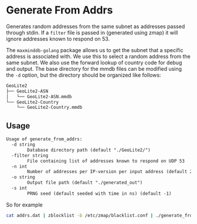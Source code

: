 
# Generate From Addrs

Generates random addresses from the same subnet as addresses passed through
stdin. If a `filter` file is passed in (generated using zmap) it will
ignore addresses known to respond on 53.

The `maxminddb-golang` package allows us to get the subnet that a specific
address is associated with. We use this to select a random address from the same
subnet. We also use the forward lookup of country code for debug and output.
The base directory for the mmdb files can be modified using the `-d` option,
but the directory should be organized like follows:

```txt
GeoLite2
├── GeoLite2-ASN
│   └── GeoLite2-ASN.mmdb
└── GeoLite2-Country
    └── GeoLite2-Country.mmdb
```

## Usage

```txt
Usage of generate_from_addrs:
  -d string
        Database directory path (default "./GeoLite2/")
  -filter string
        File containing list of addresses known to respond on UDP 53
  -n int
        Number of addresses per IP-version per input address (default 2)
  -o string
        Output file path (default "./generated_out")
  -s int
        PRNG seed (default seeded with time in ns) (default -1)
```

So for example

```sh
cat addrs.dat | zblocklist -b /etc/zmap/blacklist.conf | ./generate_from_addr -d /data/GeoLite2/ -filter "./zmap-udp53.csv"

```
